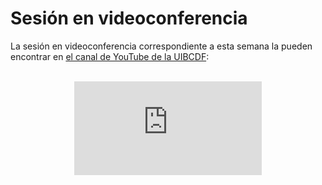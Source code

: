 # Sesión en videoconferencia

La sesión en videoconferencia correspondiente a esta semana la pueden encontrar en [el canal de
YouTube de la UIBCDF](https://www.youtube.com/@uibcdf):

<br>

<div align="center">
<iframe class="video-container" id="player" type="text/html"
src="https://www.youtube.com/embed/VgO0caHWY8w?enablejsapi=1&origin=https://www.uibcdf.org"
frameborder="0">
</iframe>
</div>

<br>
